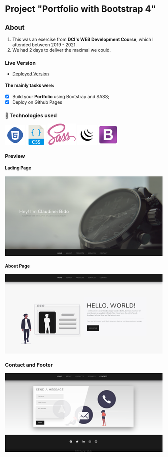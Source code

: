 # Project "Portfolio with Bootstrap 4"

## About
1. This was an exercise from **DCI's WEB Development Course**, which I attended between 2019 - 2021. 
2. We had 2 days to deliver the maximal we could.

### Live Version
* <a href="https://portfolio.bido.dev/" alt="deployed-version" target="_blank">Deployed Version</a>

#### The mainly tasks were: 
- [x] Build your **Portfolio** using Bootstrap and SASS;
- [x] Deploy on Github Pages

### 🚀 Technologies used
![html](./doc/img/html.png)
![css](./doc/img/css.png)
![Sass](./doc/img/sass.png)
![JQuery](./doc/img/jquery.png)
![Bootstrap](./doc/img/bs.png)

### Preview
#### Lading Page
![landpage](./doc/img/land-page.png)

#### About Page
![about](./doc/img/about.png)

### Contact and Footer
![contact](./doc/img/contact-form.png)